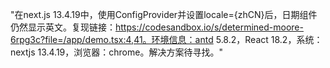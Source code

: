 "在next.js 13.4.19中，使用ConfigProvider并设置locale={zhCN}后，日期组件仍然显示英文。复现链接：https://codesandbox.io/s/determined-moore-6rpg3c?file=/app/demo.tsx:4,41。环境信息：antd 5.8.2，React 18.2，系统：nextjs 13.4.19，浏览器：chrome。解决方案待寻找。"
